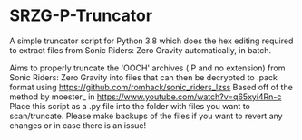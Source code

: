 # SRZG-P-Truncator
A simple truncator script for Python 3.8 which does the hex editing required to extract files from Sonic Riders: Zero Gravity automatically, in batch.

Aims to properly truncate the 'OOCH' archives (.P and no extension) from Sonic Riders: Zero Gravity into files that can then be decrypted to .pack format using https://github.com/romhack/sonic_riders_lzss
Based off of the method by moester_ in https://www.youtube.com/watch?v=q65xyi4Rn-c
Place this script as a .py file into the folder with files you want to scan/truncate. Please make backups of the files if you want to revert any changes or in case there is an issue!
